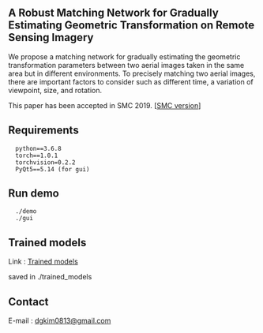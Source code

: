 ## A Robust Matching Network for Gradually Estimating Geometric Transformation on Remote Sensing Imagery

We propose a matching network for gradually estimating the geometric transformation parameters between two aerial images taken in the same area but in different environments. To precisely matching two aerial images, there are important factors to consider such as different time, a variation of viewpoint, size, and rotation.

This paper has been accepted in SMC 2019. [[SMC version](https://ieeexplore.ieee.org/document/8913881)]


## Requirements
```
  python==3.6.8
  torch==1.0.1
  torchvision=0.2.2
  PyQt5==5.14 (for gui)
```  
## Run demo
```
  ./demo
  ./gui
```  
## Trained models

Link : [Trained models](https://drive.google.com/file/d/1au049oWWxio9Pgowo4Rias9knL_yiNth/view?usp=sharing, "saved model link")

saved in ./trained_models

## Contact

E-mail : <dgkim0813@gmail.com>
